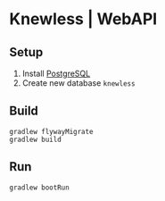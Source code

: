 # Knewless | WebAPI

## Setup

1. Install [PostgreSQL](https://www.postgresql.org/download/windows/)
2. Create new database `knewless`

## Build

```
gradlew flywayMigrate
gradlew build
```

## Run

```
gradlew bootRun
```

